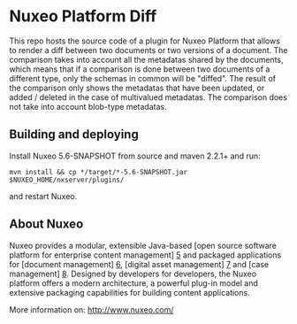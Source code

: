 # Nuxeo Platform Diff

This repo hosts the source code of a plugin for Nuxeo Platform that allows to render a diff between two documents or two versions of a document.
The comparison takes into account all the metadatas shared by the documents, which means that if a comparison is done between two documents of a different type, only the schemas in common will be "diffed". 
The result of the comparison only shows the metadatas that have been updated, or added / deleted in the case of multivalued metadatas.
The comparison does not take into account blob-type metadatas.


## Building and deploying

Install Nuxeo 5.6-SNAPSHOT from source and maven 2.2.1+ and run:

    mvn install && cp */target/*-5.6-SNAPSHOT.jar $NUXEO_HOME/nxserver/plugins/

and restart Nuxeo.

## About Nuxeo

Nuxeo provides a modular, extensible Java-based [open source software
platform for enterprise content management] [5] and packaged applications
for [document management] [6], [digital asset management] [7] and
[case management] [8]. Designed by developers for developers, the Nuxeo
platform offers a modern architecture, a powerful plug-in model and
extensive packaging capabilities for building content applications.

[5]: http://www.nuxeo.com/en/products/ep
[6]: http://www.nuxeo.com/en/products/document-management
[7]: http://www.nuxeo.com/en/products/dam
[8]: http://www.nuxeo.com/en/products/case-management

More information on: <http://www.nuxeo.com/>